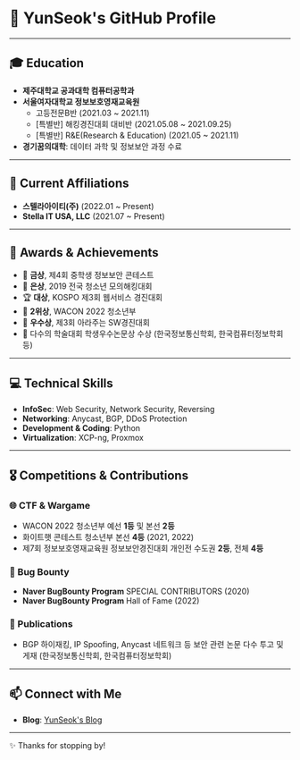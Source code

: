# 👋 YunSeok's GitHub Profile

---

## 🎓 Education

- **제주대학교 공과대학 컴퓨터공학과**
- **서울여자대학교 정보보호영재교육원**
  - 고등전문B반 (2021.03 ~ 2021.11)
  - [특별반] 해킹경진대회 대비반 (2021.05.08 ~ 2021.09.25)
  - [특별반] R&E(Research & Education) (2021.05 ~ 2021.11)
- **경기꿈의대학**: 데이터 과학 및 정보보안 과정 수료

---

## 🏢 Current Affiliations

- **스텔라아이티(주)** (2022.01 ~ Present)
- **Stella IT USA, LLC** (2021.07 ~ Present)

---

## 🏅 Awards & Achievements

- 🥇 **금상**, 제4회 중학생 정보보안 콘테스트
- 🥈 **은상**, 2019 전국 청소년 모의해킹대회
- 🏆 **대상**, KOSPO 제3회 웹서비스 경진대회
- 🥈 **2위상**, WACON 2022 청소년부
- 🥉 **우수상**, 제3회 아라주는 SW경진대회
- 📜 다수의 학술대회 학생우수논문상 수상 (한국정보통신학회, 한국컴퓨터정보학회 등)

---

## 💻 Technical Skills

- **InfoSec**: Web Security, Network Security, Reversing
- **Networking**: Anycast, BGP, DDoS Protection
- **Development & Coding**: Python
- **Virtualization**: XCP-ng, Proxmox

---

## 🎖 Competitions & Contributions

### 🌐 CTF & Wargame
- WACON 2022 청소년부 예선 **1등** 및 본선 **2등**
- 화이트햇 콘테스트 청소년부 본선 **4등** (2021, 2022)
- 제7회 정보보호영재교육원 정보보안경진대회 개인전 수도권 **2등**, 전체 **4등**

### 🚩 Bug Bounty
- **Naver BugBounty Program** SPECIAL CONTRIBUTORS (2020)
- **Naver BugBounty Program** Hall of Fame (2022)

### 📖 Publications
- BGP 하이재킹, IP Spoofing, Anycast 네트워크 등 보안 관련 논문 다수 투고 및 게재 (한국정보통신학회, 한국컴퓨터정보학회)

---

## 📫 Connect with Me

- **Blog**: [YunSeok's Blog](https://yunseoks.tistory.com)

---

✨ Thanks for stopping by!

